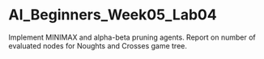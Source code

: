 # AI_Beginners_Week05_Lab04
Implement MINIMAX and alpha-beta pruning agents. Report on number of evaluated nodes for Noughts and Crosses game tree.
